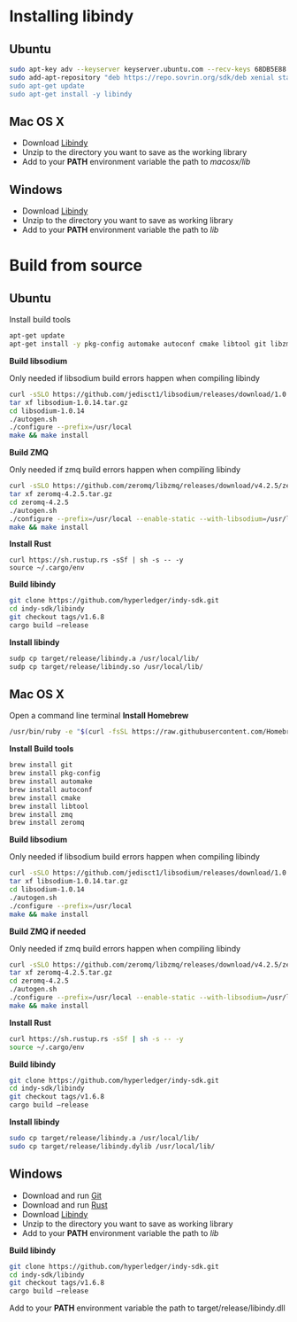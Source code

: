 # Installing libindy

## Ubuntu
```bash
sudo apt-key adv --keyserver keyserver.ubuntu.com --recv-keys 68DB5E88
sudo add-apt-repository "deb https://repo.sovrin.org/sdk/deb xenial stable”
sudo apt-get update
sudo apt-get install -y libindy
```

## Mac OS X
- Download [Libindy](https://s3.us-east-2.amazonaws.com/sovrin-build-artifacts/libindy/macosx/stable/1.6.8/libindy_1.6.8.zip)
- Unzip to the directory you want to save as the working library
- Add to your **PATH** environment variable the path to *macosx/lib*

## Windows
- Download [Libindy](https://repo.sovrin.org/windows/libindy/stable/1.6.8/libindy_1.6.8.zip)
- Unzip to the directory you want to save as working library
- Add to your **PATH** environment variable the path to *lib*


# Build from source

## Ubuntu
Install build tools
```bash
apt-get update
apt-get install -y pkg-config automake autoconf cmake libtool git libzmq5
```

**Build libsodium**


Only needed if libsodium build errors happen when compiling libindy
```bash
curl -sSLO https://github.com/jedisct1/libsodium/releases/download/1.0.14/libsodium-1.0.14.tar.gz
tar xf libsodium-1.0.14.tar.gz
cd libsodium-1.0.14
./autogen.sh
./configure --prefix=/usr/local
make && make install
```

**Build ZMQ**


Only needed if zmq build errors happen when compiling libindy
```bash
curl -sSLO https://github.com/zeromq/libzmq/releases/download/v4.2.5/zeromq-4.2.5.tar.gz
tar xf zeromq-4.2.5.tar.gz
cd zeromq-4.2.5
./autogen.sh
./configure --prefix=/usr/local --enable-static --with-libsodium=/usr/local
make && make install
```

**Install Rust**
```
curl https://sh.rustup.rs -sSf | sh -s -- -y
source ~/.cargo/env
```

**Build libindy**
```bash
git clone https://github.com/hyperledger/indy-sdk.git
cd indy-sdk/libindy
git checkout tags/v1.6.8
cargo build —release
```

**Install libindy**
```bash
sudp cp target/release/libindy.a /usr/local/lib/
sudp cp target/release/libindy.so /usr/local/lib/
```

## Mac OS X
Open a command line terminal
**Install Homebrew**
```bash
/usr/bin/ruby -e "$(curl -fsSL https://raw.githubusercontent.com/Homebrew/install/master/install)"
```

**Install Build tools**
```bash
brew install git
brew install pkg-config
brew install automake
brew install autoconf
brew install cmake
brew install libtool
brew install zmq
brew install zeromq
```

**Build libsodium**


Only needed if libsodium build errors happen when compiling libindy
```bash
curl -sSLO https://github.com/jedisct1/libsodium/releases/download/1.0.14/libsodium-1.0.14.tar.gz
tar xf libsodium-1.0.14.tar.gz
cd libsodium-1.0.14
./autogen.sh
./configure --prefix=/usr/local
make && make install
```

**Build ZMQ if needed**


Only needed if zmq build errors happen when compiling libindy
```bash
curl -sSLO https://github.com/zeromq/libzmq/releases/download/v4.2.5/zeromq-4.2.5.tar.gz
tar xf zeromq-4.2.5.tar.gz
cd zeromq-4.2.5
./autogen.sh
./configure --prefix=/usr/local --enable-static --with-libsodium=/usr/local
make && make install
```

**Install Rust**
```bash
curl https://sh.rustup.rs -sSf | sh -s -- -y
source ~/.cargo/env
```

**Build libindy**
```bash
git clone https://github.com/hyperledger/indy-sdk.git
cd indy-sdk/libindy
git checkout tags/v1.6.8
cargo build —release
```

**Install libindy**
```bash
sudo cp target/release/libindy.a /usr/local/lib/
sudo cp target/release/libindy.dylib /usr/local/lib/
```

## Windows
- Download and run [Git](https://git-scm.com/download/win)
- Download and run [Rust](https://static.rust-lang.org/rustup/dist/i686-pc-windows-gnu/rustup-init.exe)
- Download [Libindy](https://repo.sovrin.org/windows/libindy/stable/1.6.8/libindy_1.6.8.zip)
- Unzip to the directory you want to save as working library
- Add to your **PATH** environment variable the path to *lib*

**Build libindy**
```bash
git clone https://github.com/hyperledger/indy-sdk.git
cd indy-sdk/libindy
git checkout tags/v1.6.8
cargo build —release
```

Add to your **PATH** environment variable the path to target/release/libindy.dll
